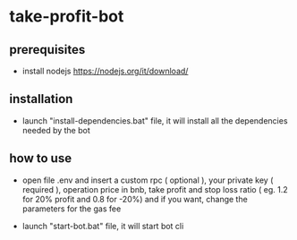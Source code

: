 # take-profit-bot

## prerequisites

- install nodejs https://nodejs.org/it/download/

## installation

- launch "install-dependencies.bat" file, it will install all the dependencies needed by the bot

## how to use

- open file .env and insert a custom rpc ( optional ), your private key ( required ), operation price in bnb, take profit and stop loss ratio ( eg. 1.2 for 20% profit and 0.8 for -20%) and if you want, change the parameters for the gas fee

- launch "start-bot.bat" file, it will start bot cli


